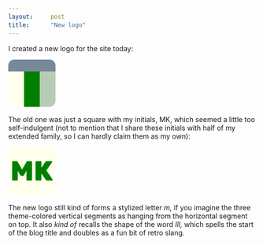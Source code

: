 ```yaml
---
layout:     post
title:      "New logo"
---
```


I created a new logo for the site today:

![New logo: A stylized letter "M" formed by joining four segments with colors drawn from the site theme](/assets/images/logo-new.svg)

The old one was just a square with my initials, MK, which seemed a little too
self-indulgent (not to mention that I share these initials with half of my
extended family, so I can hardly claim them as my own):

![Old logo: The initials MK in green on a yellowish background](/assets/images/logo-old.svg)

The new logo still kind of forms a stylized letter *m,* if you imagine the three
theme-colored vertical segments as hanging from the horizontal segment on top.
It also *kind of* recalls the shape of the word *Ill,* which spells the start of
the blog title and doubles as a fun bit of retro slang.
